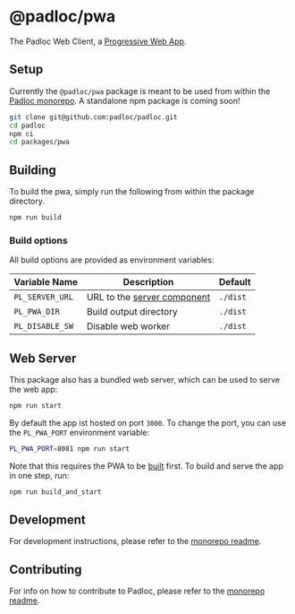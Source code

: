 # @padloc/pwa

The Padloc Web Client, a
[Progressive Web App](https://developers.google.com/web/progressive-web-apps).

## Setup

Currently the `@padloc/pwa` package is meant to be used from within the
[Padloc monorepo](../../README.md). A standalone npm package is coming soon!

```sh
git clone git@github.com:padloc/padloc.git
cd padloc
npm ci
cd packages/pwa
```

## Building

To build the pwa, simply run the following from within the package directory.

```sh
npm run build
```

### Build options

All build options are provided as environment variables:

| Variable Name   | Description                                        | Default  |
| --------------- | -------------------------------------------------- | -------- |
| `PL_SERVER_URL` | URL to the [server component](../server/README.md) | `./dist` |
| `PL_PWA_DIR`    | Build output directory                             | `./dist` |
| `PL_DISABLE_SW` | Disable web worker                                 | `./dist` |

## Web Server

This package also has a bundled web server, which can be used to serve the web
app:

```sh
npm run start
```

By default the app ist hosted on port `3000`. To change the port, you can use
the `PL_PWA_PORT` environment variable:

```sh
PL_PWA_PORT=8081 npm run start
```

Note that this requires the PWA to be [built](#building) first. To build and
serve the app in one step, run:

```sh
npm run build_and_start
```

## Development

For development instructions, please refer to the
[monorepo readme](../../README.md#development).

## Contributing

For info on how to contribute to Padloc, please refer to the
[monorepo readme](../../README.md#contributing).
